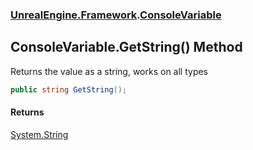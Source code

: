 ### [UnrealEngine.Framework](./UnrealEngine-Framework.md 'UnrealEngine.Framework').[ConsoleVariable](./ConsoleVariable.md 'UnrealEngine.Framework.ConsoleVariable')
## ConsoleVariable.GetString() Method
Returns the value as a string, works on all types  
```csharp
public string GetString();
```
#### Returns
[System.String](https://docs.microsoft.com/en-us/dotnet/api/System.String 'System.String')  
